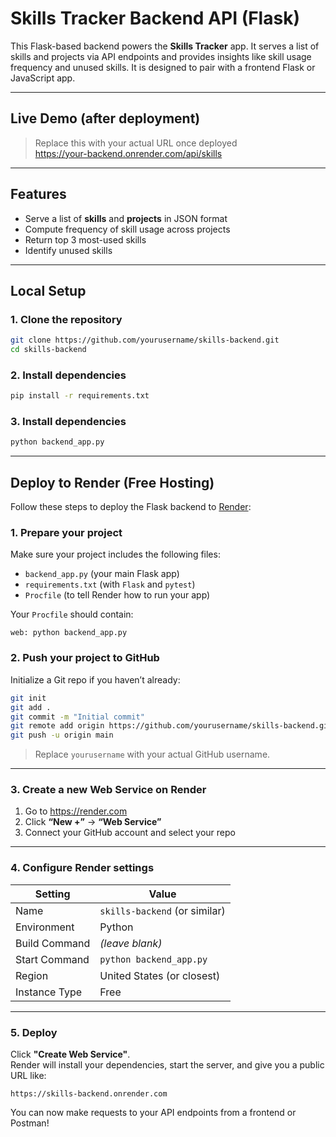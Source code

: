 # Skills Tracker Backend API (Flask)

This Flask-based backend powers the **Skills Tracker** app. It serves a list of skills and projects via API endpoints and provides insights like skill usage frequency and unused skills. It is designed to pair with a frontend Flask or JavaScript app.

---

## Live Demo (after deployment)
> Replace this with your actual URL once deployed  
https://your-backend.onrender.com/api/skills

---

## Features

- Serve a list of **skills** and **projects** in JSON format
- Compute frequency of skill usage across projects
- Return top 3 most-used skills
- Identify unused skills

---

## Local Setup

### 1. Clone the repository

```bash
git clone https://github.com/yourusername/skills-backend.git
cd skills-backend
```

### 2. Install dependencies
```bash
pip install -r requirements.txt
```

### 3. Install dependencies
```bash
python backend_app.py
```

---

## Deploy to Render (Free Hosting)

Follow these steps to deploy the Flask backend to [Render](https://render.com):

### 1. Prepare your project

Make sure your project includes the following files:
- `backend_app.py` (your main Flask app)
- `requirements.txt` (with `Flask` and `pytest`)
- `Procfile` (to tell Render how to run your app)

Your `Procfile` should contain:
```
web: python backend_app.py
```

### 2. Push your project to GitHub

Initialize a Git repo if you haven’t already:

```bash
git init
git add .
git commit -m "Initial commit"
git remote add origin https://github.com/yourusername/skills-backend.git
git push -u origin main
```

> Replace `yourusername` with your actual GitHub username.

---

### 3. Create a new Web Service on Render

1. Go to https://render.com
2. Click **“New +”** → **“Web Service”**
3. Connect your GitHub account and select your repo

---

### 4. Configure Render settings

| Setting             | Value                        |
|---------------------|------------------------------|
| Name                | `skills-backend` (or similar) |
| Environment         | Python                       |
| Build Command       | *(leave blank)*              |
| Start Command       | `python backend_app.py`      |
| Region              | United States (or closest)   |
| Instance Type       | Free                         |

---

### 5. Deploy

Click **"Create Web Service"**.  
Render will install your dependencies, start the server, and give you a public URL like:

```
https://skills-backend.onrender.com
```

You can now make requests to your API endpoints from a frontend or Postman!

